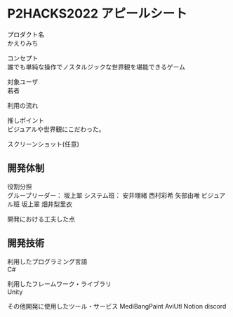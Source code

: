 # P2HACKS2022 アピールシート 

プロダクト名  
かえりみち

コンセプト  
誰でも単純な操作でノスタルジックな世界観を堪能できるゲーム

対象ユーザ  
若者 

利用の流れ  


推しポイント  
ビジュアルや世界観にこだわった。

スクリーンショット(任意)  

## 開発体制  

役割分担  
グループリーダー：
坂上翠
システム班：
安井理緒
西村彩希
矢部由唯
ビジュアル班
坂上翠
畑井梨里衣

開発における工夫した点  


## 開発技術 

利用したプログラミング言語  
C#

利用したフレームワーク・ライブラリ  
Unity

その他開発に使用したツール・サービス
MediBangPaint
AviUtl
Notion
discord
